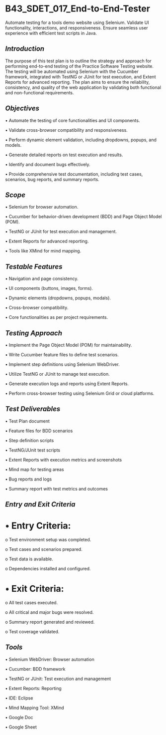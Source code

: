 # B43_SDET_017_End-to-End-Tester
Automate testing for a tools demo website using Selenium. Validate UI functionality, interactions, and responsiveness. Ensure seamless user experience with efficient test scripts in Java.

##	***Introduction***

The purpose of this test plan is to outline the strategy and approach for performing end-to-end testing of the Practice Software Testing website. The testing will be automated using Selenium with the Cucumber framework, integrated with TestNG or JUnit for test execution, and Extent Reports for advanced reporting. The plan aims to ensure the reliability, consistency, and quality of the web application by validating both functional and non-functional requirements.

##	***Objectives***

•	Automate the testing of core functionalities and UI components.

•	Validate cross-browser compatibility and responsiveness.

•	Perform dynamic element validation, including dropdowns, popups, and models.

•	Generate detailed reports on test execution and results.

•	Identify and document bugs effectively.

•	Provide comprehensive test documentation, including test cases, scenarios, bug reports, and summary reports.

##	***Scope***
•	Selenium for browser automation.

•	Cucumber for behavior-driven development (BDD) and Page Object Model (POM).

•	TestNG or JUnit for test execution and management.

•	Extent Reports for advanced reporting.

•	Tools like XMind for mind mapping.

##	***Testable Features***
•	Navigation and page consistency.

•	UI components (buttons, images, forms).

•	Dynamic elements (dropdowns, popups, modals).

•	Cross-browser compatibility.

•	Core functionalities as per project requirements.

##	***Testing Approach***
•	Implement the Page Object Model (POM) for maintainability.

•	Write Cucumber feature files to define test scenarios.

•	Implement step definitions using Selenium WebDriver.

•	Utilize TestNG or JUnit to manage test execution.

•	Generate execution logs and reports using Extent Reports.

•	Perform cross-browser testing using Selenium Grid or cloud platforms.

## ***Test Deliverables***
•	Test Plan document

•	Feature files for BDD scenarios

•	Step definition scripts

•	TestNG/JUnit test scripts

•	Extent Reports with execution metrics and screenshots

•	Mind map for testing areas

•	Bug reports and logs

•	Summary report with test metrics and outcomes

## ***Entry and Exit Criteria***
# •	Entry Criteria:
o	Test environment setup was completed.

o	Test cases and scenarios prepared.

o	Test data is available.

o	Dependencies installed and configured.

# •	Exit Criteria:

o	All test cases executed.

o	All critical and major bugs were resolved.

o	Summary report generated and reviewed.

o	Test coverage validated.

##	***Tools***
•	Selenium WebDriver: Browser automation

•	Cucumber: BDD framework

•	TestNG or JUnit: Test execution and management

•	Extent Reports: Reporting

•	IDE: Eclipse

•	Mind Mapping Tool: XMind

•	Google Doc

•	Google Sheet


